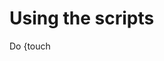 # Using the scripts
Do {touch <script>} {chmod 700 <script>} {nano <script> and then copy paste the script into there. All scripts should be run with sudo permissions.

## Do this FIRST
1. {dpkg -V} to check for ??5????? (indicates changes)
    - {apt-install -reinstall <package>} for all of the ??5?????
2. run killALL.sh {sudo ./killALL.sh}
    - Check /etc/crontab for any malicious commands
3. run al.sh {sudo ./al.sh}
    - Change any aliases that seem sus
4. run pass.sh {sudo ./pass.sh}
    - If there are any sus /bin/bash in /etc/passwd (not root or your user), deal with it
5. {sudo visudo} to see if anyone has elevated privileges
6. Clean up users
    - {sudo userdel -r <user>}
7. {cat /etc/group | grep 'adm\|root\|sudo'} to checck groups
    - {deluser <user> <group>} to remove any sus group assignments
8. Now you can do your stuff :)
